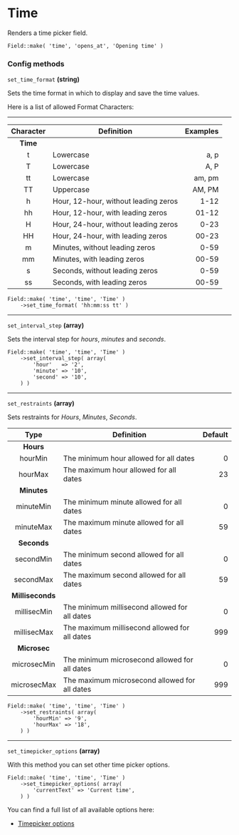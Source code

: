 # Time

Renders a time picker field.

`Field::make( 'time', 'opens_at', 'Opening time' )`

### Config methods

`set_time_format` **(string)**

Sets the time format in which to display and save the time values.

Here is a list of allowed Format Characters:

----------------------------------------------------------
|Character|Definition                          | Examples|
|:-------:|------------------------------------|--------:|
|**Time** |                                    |         |
|t        |Lowercase                           |     a, p|
|T        |Lowercase                           |     A, P|
|tt       |Lowercase                           |   am, pm|
|TT       |Uppercase                           |   AM, PM|
|h        |Hour, 12-hour, without leading zeros|     1-12|
|hh       |Hour, 12-hour, with leading zeros   |    01-12|
|H        |Hour, 24-hour, without leading zeros|     0-23|
|HH       |Hour, 24-hour, with leading zeros   |    00-23|
|m        |Minutes, without leading zeros      |     0-59|
|mm       |Minutes, with leading zeros         |    00-59|
|s        |Seconds, without leading zeros      |     0-59|
|ss       |Seconds, with leading zeros         |    00-59|

	Field::make( 'time', 'time', 'Time' )
		->set_time_format( 'hh:mm:ss tt' )

----
`set_interval_step` **(array)**

Sets the interval step for *hours*, *minutes* and *seconds*.

	Field::make( 'time', 'time', 'Time' )
		->set_interval_step( array(
			'hour'   => '2',
			'minute' => '10',
			'second' => '10',
		) )

----
`set_restraints` **(array)**

Sets restraints for *Hours*, *Minutes*, *Seconds*.

|Type            |Definition                                     |Default  |
|:--------------:|-----------------------------------------------|--------:|
|**Hours**       |                                               |         |
|hourMin         |The minimum hour allowed for all dates         |        0|
|hourMax         |The maximum hour allowed for all dates         |       23|
|**Minutes**     |                                               |         |
|minuteMin       |The minimum minute allowed for all dates       |        0|
|minuteMax       |The maximum minute allowed for all dates       |       59|
|**Seconds**     |                                               |         |
|secondMin       |The minimum second allowed for all dates       |        0|
|secondMax       |The maximum second allowed for all dates       |       59|
|**Milliseconds**|                                               |         |
|millisecMin     |The minimum millisecond allowed for all dates  |        0|
|millisecMax     |The maximum millisecond allowed for all dates  |      999|
|**Microsec**    |                                               |         |
|microsecMin     |The minimum microsecond allowed for all dates  |        0|
|microsecMax     |The maximum microsecond allowed for all dates  |      999|

	Field::make( 'time', 'time', 'Time' )
		->set_restraints( array(
			'hourMin' => '9',
			'hourMax' => '18',
		) )

----
`set_timepicker_options` **(array)**

With this method you can set other time picker options. 

	Field::make( 'time', 'time', 'Time' )
		->set_timepicker_options( array(
			'currentText' => 'Current time',
		) )
	
You can find a full list of all available options here: 

 * [Timepicker options](http://trentrichardson.com/examples/timepicker/#tp-options)
